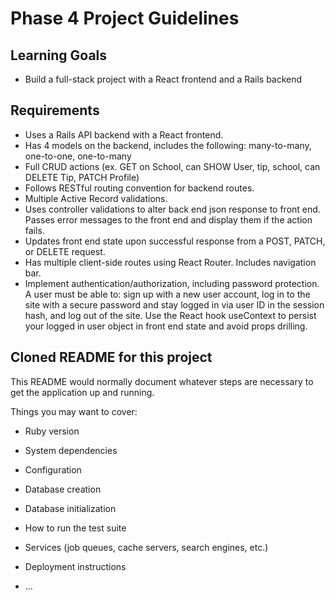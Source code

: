 # Phase 4 Project Guidelines

## Learning Goals

- Build a full-stack project with a React frontend and a Rails backend

## Requirements
- Uses a Rails API backend with a React frontend.
- Has 4 models on the backend, includes the following: many-to-many, one-to-one, one-to-many
- Full CRUD actions (ex. GET on School, can SHOW User, tip, school, can DELETE Tip, PATCH Profile)
- Follows RESTful routing convention for backend routes.
- Multiple Active Record validations.
- Uses controller validations to alter back end json response to front end. Passes error messages to the front end and display them if the action fails.
- Updates front end state upon successful response from a POST, PATCH, or DELETE request.
- Has multiple client-side routes using React Router. Includes navigation bar.
- Implement authentication/authorization, including password protection. A user must be able to:
sign up with a new user account,
log in to the site with a secure password and stay logged in via user ID in the session hash, and
log out of the site.
Use the React hook useContext to persist your logged in user object in front end state and avoid props drilling.

## Cloned README for this project

This README would normally document whatever steps are necessary to get the
application up and running.

Things you may want to cover:

* Ruby version

* System dependencies

* Configuration

* Database creation

* Database initialization

* How to run the test suite

* Services (job queues, cache servers, search engines, etc.)

* Deployment instructions

* ...
